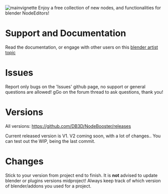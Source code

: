![mainvignette](https://github.com/user-attachments/assets/f60b03bd-0c16-480f-a47a-7f1bc1d9972d)
Enjoy a free collection of new nodes, and functionalities for blender NodeEditors!

# Support and Documentation
Read the documentation, or engage with other users on this [blender artist topic](https://blenderartists.org/t/nodebooster-new-nodes-and-functionalities-for-node-wizards-for-free)

# Issues
Report only bugs on the 'Issues' github page, no support or general questions are allowed!
gGo on the forum thread to ask questions, thank you!

# Versions
All versions: 
https://github.com/DB3D/NodeBooster/releases

Current released version is V1. 
V2 coming soon, with a lot of changes..
You can test out the WIP, being the last commit.

# Changes
Stick to your version from project end to finish. 
It is **not** advised to update blender or plugins versions midproject!
Always keep track of which version of blender/addons you used for a project. 
